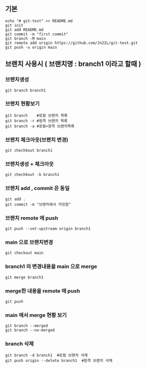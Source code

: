 
## 기본
```
echo "# git-test" >> README.md
git init
git add README.md
git commit -m "first commit"
git branch -M main 
git remote add origin https://github.com/Jn22L/git-test.git
git push -u origin main
```
## 브랜치 사용시 ( 브랜치명 : branch1 이라고 할때 )

### 브랜치생성
```
git branch branch1  
```
### 브랜치 현황보기
```
git branch    #로컬 브랜치 목록
git branch -r #원격 브랜치 목록
git branch -a #로컬+원격 브랜치목록
```
### 브랜치 체크아웃(브랜치 변경)
```
git chechkout branch1
```

### 브랜치생성 + 체크아웃
```
git chechkout -b branch1
```

### 브랜치 add , commit 은 동일
```
git add .
git commit -m "브랜치에서 커밋함"
```

### 브랜치 remote 에 push
```
git push --set-upstream origin branch1
```

### main 으로 브랜치변경
```
git checkout main
```

### branch1 의 변경내용을 main 으로 merge
```
git merge branch1
```

### merge한 내용을 remote 에 push
```
git push
```

### main 에서 merge 현황 보기
```
git branch --merged
git branch --no-merged
```

### branch 삭제
```
git branch -d branch1  #로컬 브랜치 삭제
git push origin --delete branch1  #원격 브랜치 삭제
```
